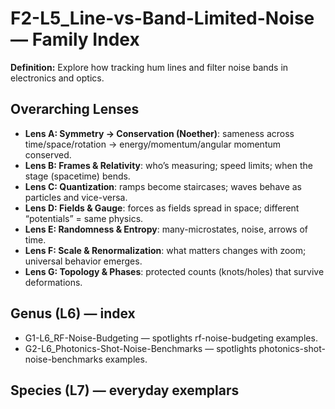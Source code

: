 # F2-L5_Line-vs-Band-Limited-Noise — Family Index
**Definition:** Explore how tracking hum lines and filter noise bands in electronics and optics.

## Overarching Lenses

- **Lens A: Symmetry -> Conservation (Noether)**: sameness across time/space/rotation → energy/momentum/angular momentum conserved.
- **Lens B: Frames & Relativity**: who’s measuring; speed limits; when the stage (spacetime) bends.
- **Lens C: Quantization**: ramps become staircases; waves behave as particles and vice-versa.
- **Lens D: Fields & Gauge**: forces as fields spread in space; different “potentials” = same physics.
- **Lens E: Randomness & Entropy**: many-microstates, noise, arrows of time.
- **Lens F: Scale & Renormalization**: what matters changes with zoom; universal behavior emerges.
- **Lens G: Topology & Phases**: protected counts (knots/holes) that survive deformations.

## Genus (L6) — index
- G1-L6_RF-Noise-Budgeting — spotlights rf-noise-budgeting examples.
- G2-L6_Photonics-Shot-Noise-Benchmarks — spotlights photonics-shot-noise-benchmarks examples.

## Species (L7) — everyday exemplars
